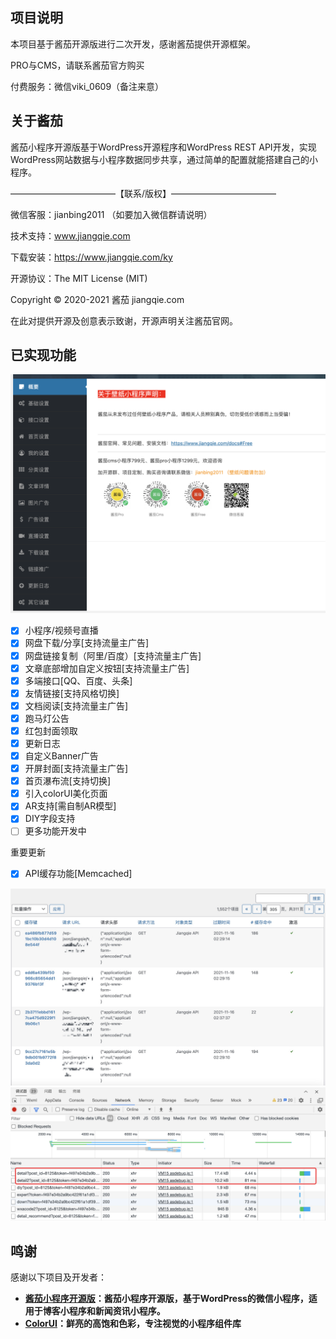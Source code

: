 ## 项目说明

本项目基于酱茄开源版进行二次开发，感谢酱茄提供开源框架。

PRO与CMS，请联系酱茄官方购买

付费服务：微信viki_0609（备注来意）

## 关于酱茄

酱茄小程序开源版基于WordPress开源程序和WordPress REST API开发，实现WordPress网站数据与小程序数据同步共享，通过简单的配置就能搭建自己的小程序。

————————————【联系/版权】————————————

微信客服：jianbing2011 （如要加入微信群请说明）

技术支持：www.jiangqie.com

下载安装：https://www.jiangqie.com/ky

开源协议：The MIT License (MIT)

Copyright © 2020-2021 酱茄 jiangqie.com

在此对提供开源及创意表示致谢，开源声明关注酱茄官网。


## 已实现功能

<img src="https://github.com/viki0609/jiangqie-diy/blob/master/WechatIMG10030.png" width="800" height="auto" alt="酱茄微信小程序"/>

- [x] 小程序/视频号直播
- [x] 网盘下载/分享[支持流量主广告]
- [x] 网盘链接复制（阿里/百度）[支持流量主广告]
- [x] 文章底部增加自定义按钮[支持流量主广告] 
- [x] 多端接口[QQ、百度、头条]
- [x] 友情链接[支持风格切换]
- [x] 文档阅读[支持流量主广告]
- [x] 跑马灯公告
- [x] 红包封面领取
- [x] 更新日志
- [x] 自定义Banner广告
- [x] 开屏封面[支持流量主广告]
- [x] 首页瀑布流[支持切换]
- [x] 引入colorUI美化页面
- [x] AR支持[需自制AR模型]
- [x] DIY字段支持
- [ ] 更多功能开发中

重要更新
- [x] API缓存功能[Memcached]

<img src="https://github.com/viki0609/jiangqie-diy/raw/master/1637028172815.jpg" width="800" height="auto" alt="酱茄微信小程序"/>
<img src="https://github.com/viki0609/jiangqie-diy/raw/master/WechatIMG3249.png" width="800" height="auto" alt="酱茄微信小程序"/>


## 鸣谢

感谢以下项目及开发者：
- **[酱茄小程序开源版](https://github.com/longwenjunjie/jiangqie_kafei)：酱茄小程序开源版，基于WordPress的微信小程序，适用于博客小程序和新闻资讯小程序。**
- **[ColorUI](https://github.com/weilanwl/ColorUI)：鲜亮的高饱和色彩，专注视觉的小程序组件库**







